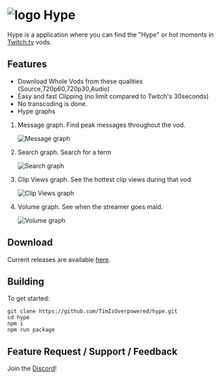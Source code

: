 ![logo](../master/src/assets/vigor64.png)
Hype
============

Hype is a application where you can find the "Hype" or hot moments in [Twitch.tv](https://twitch.tv) vods.

## Features

- Download Whole Vods from these qualities (Source,720p60,720p30,Audio)
- Easy and fast Clipping (no limit compared to Twitch's 30seconds)
- No transcoding is done.
- Hype graphs

1. Message graph. Find peak messages throughout the vod.

    ![Message graph](../master/src/assets/message_graph.png)

2. Search graph. Search for a term

    ![Search graph](../master/src/assets/search_graph.png)

3. Clip Views graph. See the hottest clip views during that vod

    ![Clip Views graph](../master/src/assets/clip_graph.png)

4. Volume graph. See when the streamer goes mald.

    ![Volume graph](../master/src/assets/volume_graph.png)

## Download

Current releases are available [here](https://github.com/TimIsOverpowered/hype/releases).

## Building

To get started:

```
git clone https://github.com/TimIsOverpowered/hype.git
cd hype
npm i
npm run package
```

## Feature Request / Support / Feedback

Join the [Discord](https://discord.gg/chUMEPR)!